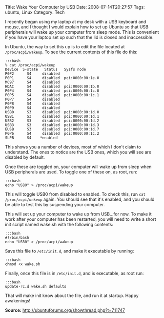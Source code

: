 Title: Wake Your Computer by USB
Date: 2008-07-14T20:27:57
Tags: ubuntu, Linux
Category: Tech

I recently began using my laptop at my desk with a USB keyboard and mouse, 
and I thought I would explain how to set up Ubuntu so that USB peripherals 
will wake up your computer from sleep mode. This is convenient if you have 
your laptop set up such that the lid is closed and inaccessible.

In Ubuntu, the way to set this up is to edit the file located at 
`/proc/acpi/wakeup`. To see the current contents of this file do this:

    :::bash
    % cat /proc/acpi/wakeup
    Device	S-state	  Status   Sysfs node
    P0P2	  S4	 disabled  
    P0P1	  S4	 disabled  pci:0000:00:1e.0
    MC97	  S4	 disabled  
    HDAC	  S4	 disabled  pci:0000:00:1b.0
    P0P4	  S4	 disabled  pci:0000:00:1c.0
    P0P5	  S4	 disabled  pci:0000:00:1c.1
    P0P7	  S4	 disabled  
    P0P8	  S4	 disabled  
    P0P9	  S4	 disabled  
    USB0	  S3	 disabled  pci:0000:00:1d.0
    USB1	  S3	 disabled  pci:0000:00:1d.1
    USB2	  S3	 disabled  pci:0000:00:1d.2
    USB3	  S3	 disabled  pci:0000:00:1d.3
    EUSB	  S3	 disabled  pci:0000:00:1d.7
    P0P6	  S4	 disabled  pci:0000:00:1c.2
    SLPB	  S4	*enabled

This shows you a number of devices, most of which I don't claim to 
understand. The ones to notice are the USB ones, which you will see are 
disabled by default.

Once these are toggled on, your computer will wake up from sleep when USB 
peripherals are used. To toggle one of these on, as root, run:

    :::bash
    echo "USB0" > /proc/acpi/wakeup

This will toggle USB0 from disabled to enabled. To check this, 
run `cat /proc/acpi/wakeup` again. You should see that it's enabled, 
and you should be able to test this by suspending your computer.

This will set up your computer to wake up from USB...for now. To make it 
work after your computer has been restarted, you will need to write a short 
init script named wake.sh with the following contents:

    :::bash
    #!/bin/bash
    echo "USB0" > /proc/acpi/wakeup
    
Save this file to `/etc/init.d`, and make it executable by running:

    :::bash
    chmod +x wake.sh

Finally, once this file is in `/etc/init.d`, and is executable, 
as root run:

    :::bash
    update-rc.d wake.sh defaults

That will make init know about the file, and run it at startup. Happy 
awakenings!

<strong>Source:</strong> <a href="http://ubuntuforums.org/showthread.php?t=711747" target="_blank">http://ubuntuforums.org/showthread.php?t=711747</a>

